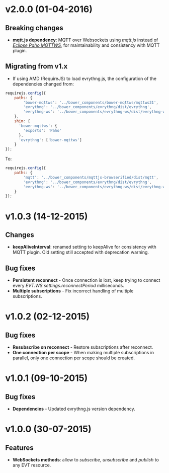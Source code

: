 # v2.0.0 (01-04-2016)

## Breaking changes

- **mqtt.js dependency**: MQTT over Websockets using _mqtt.js_ instead of 
[_Eclipse Paho MQTTWS_](http://git.eclipse.org/c/paho/org.eclipse.paho.mqtt.javascript.git/tree/src/mqttws31.js), 
for maintainability and consistency with MQTT plugin.

## Migrating from v1.x

- If using AMD (RequireJS) to load evrythng.js, the configuration of the dependencies changed from:

```javascript
requirejs.config({
    paths: {
        'bower-mqttws': '../bower_components/bower-mqttws/mqttws31',
        'evrythng': '../bower_components/evrythng/dist/evrythng',
        'evrythng-ws': '../bower_components/evrythng-ws/dist/evrythng-ws'
    },
    shim: {
      'bower-mqttws': {
        'exports': 'Paho'
      },
      'evrythng': ['bower-mqttws']
    }
});
```

To:

```javascript
requirejs.config({
    paths: {
        'mqtt': '../bower_components/mqttjs-browserified/dist/mqtt',
        'evrythng': '../bower_components/evrythng/dist/evrythng',
        'evrythng-ws': '../bower_components/evrythng-ws/dist/evrythng-ws'
    }
});
```

# v1.0.3 (14-12-2015)

## Changes

- **keepAliveInterval**: renamed setting to keepAlive for consistency with MQTT plugin. 
Old setting still accepted with deprecation warning.

## Bug fixes

- **Persistent reconnect** - Once connection is lost, keep trying to connect every
*EVT.WS.settings.reconnectPeriod* milliseconds.
- **Multiple subscriptions** - Fix incorrect handling of multiple subscriptions.

# v1.0.2 (02-12-2015)

## Bug fixes

- **Resubscribe on reconnect** - Restore subscriptions after reconnect.
- **One connection per scope** - When making multiple subscriptions in parallel, only 
one connection per scope should be created.

# v1.0.1 (09-10-2015)

## Bug fixes

- **Dependencies** - Updated evrythng.js version dependency.

# v1.0.0 (30-07-2015)

## Features

- **WebSockets methods**: allow to *subscribe*, *unsubscribe* and *publish* to any EVT resource.
